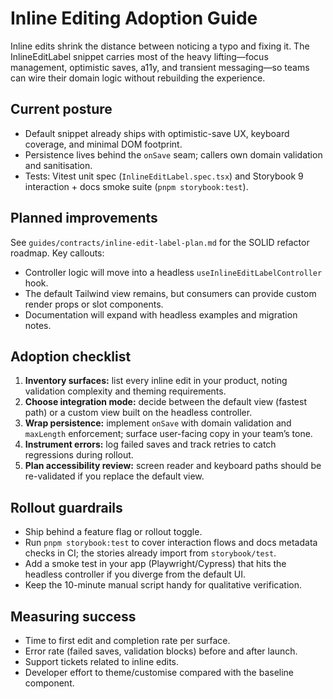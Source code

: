 # Inline Editing Adoption Guide

Inline edits shrink the distance between noticing a typo and fixing it. The InlineEditLabel snippet carries most of the heavy lifting—focus management, optimistic saves, a11y, and transient messaging—so teams can wire their domain logic without rebuilding the experience.

## Current posture

- Default snippet already ships with optimistic-save UX, keyboard coverage, and minimal DOM footprint.
- Persistence lives behind the `onSave` seam; callers own domain validation and sanitisation.
- Tests: Vitest unit spec (`InlineEditLabel.spec.tsx`) and Storybook 9 interaction + docs smoke suite (`pnpm storybook:test`).

## Planned improvements

See `guides/contracts/inline-edit-label-plan.md` for the SOLID refactor roadmap. Key callouts:

- Controller logic will move into a headless `useInlineEditLabelController` hook.
- The default Tailwind view remains, but consumers can provide custom render props or slot components.
- Documentation will expand with headless examples and migration notes.

## Adoption checklist

1. **Inventory surfaces:** list every inline edit in your product, noting validation complexity and theming requirements.
2. **Choose integration mode:** decide between the default view (fastest path) or a custom view built on the headless controller.
3. **Wrap persistence:** implement `onSave` with domain validation and `maxLength` enforcement; surface user-facing copy in your team’s tone.
4. **Instrument errors:** log failed saves and track retries to catch regressions during rollout.
5. **Plan accessibility review:** screen reader and keyboard paths should be re-validated if you replace the default view.

## Rollout guardrails

- Ship behind a feature flag or rollout toggle.
- Run `pnpm storybook:test` to cover interaction flows and docs metadata checks in CI; the stories already import from `storybook/test`.
- Add a smoke test in your app (Playwright/Cypress) that hits the headless controller if you diverge from the default UI.
- Keep the 10-minute manual script handy for qualitative verification.

## Measuring success

- Time to first edit and completion rate per surface.
- Error rate (failed saves, validation blocks) before and after launch.
- Support tickets related to inline edits.
- Developer effort to theme/customise compared with the baseline component.
